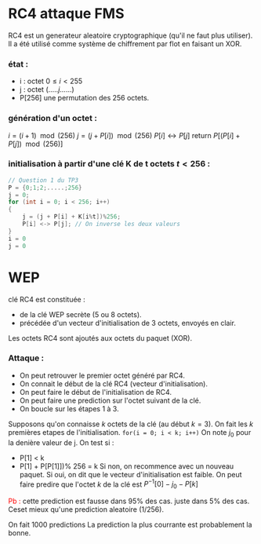 # RC4 attaque FMS

RC4 est un generateur aleatoire cryptographique (qu'il ne faut plus utiliser).
Il a été utilisé comme système de chiffrement par flot en faisant un XOR.

### état :
- i : octet $0 \leq i < 255$
- j : octet $(.....j......)$
- P[256] une permutation des 256 octets.

### génération d'un octet :
$i = (i+1) \mod(256)$
$j = (j + P[i]) \mod (256)$
$P[i] \leftrightarrow P[j]$
return $P[(P[i] + P[j]) \mod (256)]$

### initialisation à partir d'une clé K de t octets $t < 256$ :

```c
// Question 1 du TP3
P = {0;1;2;.....;256}
j = 0;
for (int i = 0; i < 256; i++)
{
    j = (j + P[i] + K[i%t])%256;
    P[i] <-> P[j]; // On inverse les deux valeurs
}
i = 0
j = 0
```

# WEP
clé RC4 est constituée :
- de la clé WEP secrète (5 ou 8 octets).
- précédée d'un vecteur d'initialisation de 3 octets, envoyés en clair.

Les octets RC4 sont ajoutés aux octets du paquet (XOR).

### Attaque :
- On peut retrouver le premier octet généré par RC4.
- On connait le début de la clé RC4 (vecteur d'initialisation).
- On peut faire le début de l'initialisation de RC4.
- On peut faire une prediction sur l'octet suivant de la clé.
- On boucle sur les étapes 1 à 3.

Supposons qu'on connaisse $k$ octets de la clé (au début $k = 3$).
On fait les $k$ premières etapes de l'initialisation.
 `for(i = 0; i < k; i++)`
On note $j_0$ pour la denière valeur de j.
On test si :
- P[1] < k
- P[1] + P[P[1]])% 256 = k
Si non, on recommence avec un nouveau paquet.
Si oui, on dit que le vecteur d'initialisation est faible.
On peut faire predire que l'octet $k$ de la clé est $P^{-1}[0] - j_0 - P[k]$

<span style="color:red">Pb : </span>cette prediction est fausse dans 95% des cas.
juste dans 5% des cas. Ceset mieux qu'une prediction aleatoire (1/256).

On fait 1000 predictions 
La prediction la plus courrante est probablement la bonne.